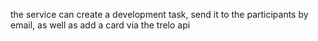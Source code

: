 the service can create a development task, send it to the participants by email, as well as add a card via the trelo api

